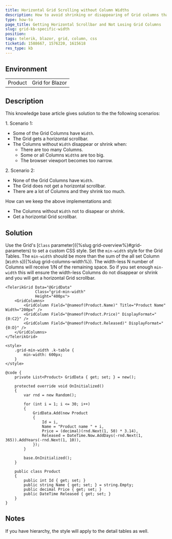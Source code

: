 ```yaml
---
title: Horizontal Grid Scrolling without Column Widths
description: How to avoid shrinking or disappearing of Grid columns that have no column widths? How to get a horizontal scrollbar when the Grid columns have no widths?
type: how-to
page_title: Getting Horizontal Scrollbar and Not Losing Grid Columns
slug: grid-kb-specific-width
position:
tags: telerik, blazor, grid, column, css
ticketid: 1588667, 1576220, 1615618
res_type: kb
---
```


## Environment

<table>
  <tbody>
    <tr>
      <td>Product</td>
      <td>Grid for Blazor</td>
    </tr>
  </tbody>
</table>


## Description

This knowledge base article gives solution to the the following scenarios:

1\. Scenario 1:
* Some of the Grid Columns have `Width`.
* The Grid gets a horizontal scrollbar.
* The Columns without `Width` disappear or shrink when:
    * There are too many Columns.
    * Some or all Columns `Width`s are too big.
    * The browser viewport becomes too narrow.

2\. Scenario 2:
* None of the Grid Columns have `Width`.
* The Grid does not get a horizontal scrollbar.
* There are a lot of Columns and they shrink too much.


How can we keep the above implementations and:
* The Columns without `Width` not to disapear or shrink.
* Get a horizontal Grid scrollbar.

## Solution

Use the Grid's [`Class` parameter]({%slug grid-overview%}#grid-parameters) to set a custom CSS style. Set the `min-width` style for the Grid Tables. The `min-width` should be more than the sum of the all set Column [`Width` s]({%slug grid-columns-width%}). The width-less N number of Columns will receive 1/N of the remaining space. So if you set enough `min-width` this will ensure the width-less Columns do not disappear or shrink and you will get a horizontal Grid scrollbar.

````CSHTML
<TelerikGrid Data="@GridData"
             Class="grid-min-width"
             Height="400px">
    <GridColumns>
        <GridColumn Field="@nameof(Product.Name)" Title="Product Name" Width="200px" />
        <GridColumn Field="@nameof(Product.Price)" DisplayFormat="{0:C2}" />
        <GridColumn Field="@nameof(Product.Released)" DisplayFormat="{0:D}" />
    </GridColumns>
</TelerikGrid>

<style>
    .grid-min-width .k-table {
        min-width: 600px;
    }
</style>

@code {
    private List<Product> GridData { get; set; } = new();

    protected override void OnInitialized()
    {
        var rnd = new Random();

        for (int i = 1; i <= 30; i++)
        {
            GridData.Add(new Product
            {
                Id = i,
                Name = "Product name " + i,
                Price = (decimal)(rnd.Next(1, 50) * 3.14),
                Released = DateTime.Now.AddDays(-rnd.Next(1, 365)).AddYears(-rnd.Next(1, 10)),
            });
        }

        base.OnInitialized();
    }

    public class Product
    {
        public int Id { get; set; }
        public string Name { get; set; } = string.Empty;
        public decimal Price { get; set; }
        public DateTime Released { get; set; }
    }
}
````

## Notes

If you have hierarchy, the style will apply to the detail tables as well. 
